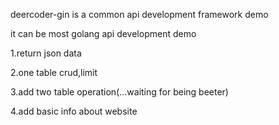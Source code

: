 deercoder-gin is a common api development framework demo

it can be most golang api development demo

1.return json data

2.one table crud,limit

3.add two table operation(...waiting for being beeter)

4.add basic info about website